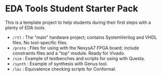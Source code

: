 # EDA Tools Student Starter Pack

This is a template project to help students during their first steps with a plenty of EDA tools. 

- `/rtl` : The "main" hardware project; contains SystemVerilog and VHDL files. No tool-specific files.
- `/proto` : Files for using with the NexysA7 FPGA board; include constraints files and a "top" module. Ready for Vivado.
- `/sim` : Example of testbenches and scripts for using with Questa.
- `/synth` : Example of synthesis with Genus tool.
- `/lec` : Equivalence checking scripts for Conformal.
